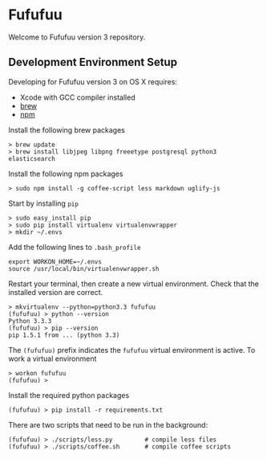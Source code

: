 Fufufuu
=======

Welcome to Fufufuu version 3 repository.

Development Environment Setup
-----------------------------

Developing for Fufufuu version 3 on OS X requires:

* Xcode with GCC compiler installed
* [brew](http://brew.sh/)
* [npm](https://npmjs.org/)

Install the following brew packages

    > brew update
    > brew install libjpeg libpng freeetype postgresql python3 elasticsearch

Install the following npm packages

    > sudo npm install -g coffee-script less markdown uglify-js

Start by installing `pip`

    > sudo easy_install pip
    > sudo pip install virtualenv virtualenvwrapper
    > mkdir ~/.envs

Add the following lines to `.bash_profile`

    export WORKON_HOME=~/.envs
    source /usr/local/bin/virtualenvwrapper.sh

Restart your terminal, then create a new virtual environment. Check that the installed version are correct.

    > mkvirtualenv --python=python3.3 fufufuu
    (fufufuu) > python --version
    Python 3.3.3
    (fufufuu) > pip --version
    pip 1.5.1 from ... (python 3.3)

The `(fufufuu)` prefix indicates the `fufufuu` virtual environment is active. To work a virtual environment

    > workon fufufuu
    (fufufuu) >

Install the required python packages

    (fufufuu) > pip install -r requirements.txt

There are two scripts that need to be run in the background:

    (fufufuu) > ./scripts/less.py         # compile less files
    (fufufuu) > ./scripts/coffee.sh       # compile coffee scripts
